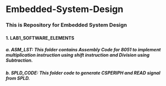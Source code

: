# Embedded-System-Design

<h3> This is Repository for Embedded System Design <h3>

<h4>1. LAB1_SOFTWARE_ELEMENTS<h4>
  <h5>a. ASM_LST: This folder contains Assembly Code for 8051 to implement multiplication instruction using shift instruction and Division                 using Subtraction.<h5>
  <h5>b. SPLD_CODE: This folder code to generate CSPERIPH and READ signal from SPLD.<h5>
    
